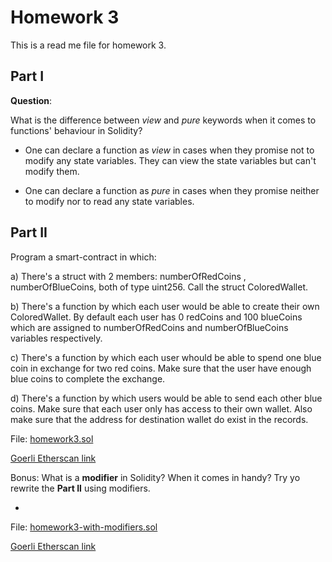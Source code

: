 # Homework 3
This is a read me file for homework 3.

## Part I

**Question**:

What is the difference between *view* and *pure* keywords when it comes to functions' behaviour in Solidity?
- One can declare a function as *view* in cases when they promise not to modify any state variables. They can view the state variables but can't modify them.

- One can declare a function as *pure* in cases when they promise neither to modify nor to read any state variables.

## Part II

Program a smart-contract in which:

a) There's a struct with 2 members: numberOfRedCoins , numberOfBlueCoins, both of type uint256. Call the struct ColoredWallet.

b) There's a function by which each user would be able to create their own ColoredWallet. By default each user has 0 redCoins and 100 blueCoins which are assigned to numberOfRedCoins and numberOfBlueCoins variables respectively.

c) There's a function by which each user whould be able to spend one blue coin in exchange for two red coins. Make sure that the user have enough blue coins to complete the exchange. 

d) There's a function by which users would be able to send each other blue coins. Make sure that each user only has access to their own wallet. Also make sure that the address for destination wallet do exist in the records.

File: [homework3.sol](homework3.sol)

[Goerli Etherscan link](https://goerli.etherscan.io/tx/0x11273340b1020685c7a74a1dad5a98583ca49cc6112801fd8a54a82cef9b7b51) 


Bonus:
What is a **modifier** in Solidity? When it comes in handy? Try yo rewrite the **Part II** using modifiers.

- 

File: [homework3-with-modifiers.sol](homework3-with-modifiers.sol)

[Goerli Etherscan link](https://goerli.etherscan.io/tx/0x5b5e526afafcd2a57caf1b80a0479c206bdcb84c7a5545bd7099a081dd74ae20)





